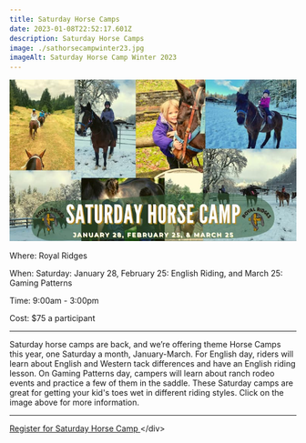 ```yaml
---
title: Saturday Horse Camps
date: 2023-01-08T22:52:17.601Z
description: Saturday Horse Camps
image: ./sathorsecampwinter23.jpg
imageAlt: Saturday Horse Camp Winter 2023
---
```

![sathorsecampwinter23](sathorsecampwinter23.jpg "sathorsecampwinter23")

<div className="text-center">
<p className="my-2"><span className="font-semibold">Where:&nbsp;</span>Royal Ridges</p>
<p className="mb-2"><span className="font-semibold">When:&nbsp;</span>Saturday: January 28, February 25: English Riding, and March 25: Gaming Patterns</p>
<p className="mb-2"><span className="font-semibold">Time:&nbsp;</span>9:00am - 3:00pm</p>
<p className="mb-2"><span className="font-semibold">Cost:&nbsp;</span>$75 a participant</p> 
<hr />
</div>

<p className="my-4">Saturday horse camps are back, and we’re offering theme Horse Camps this year, one Saturday a month, January-March. For English day, riders will learn about English and Western tack differences and have an English riding lesson. On Gaming Patterns day, campers will learn about ranch rodeo events and practice a few of them in the saddle. These Saturday camps are great for getting your kid's toes wet in different riding styles. Click on the image above for more information. </p>
<hr />

<div className='text-center mt-4'>
    <a 
        href='https://www.ultracamp.com/info/upcomingSessions.aspx?idCamp=1145&campCode=151'
        className='text-green-200 hover:text-indigo-400 hover:underline font-cursive text-2xl'
        target='_blank' 
        rel='noopener noreferrer'
    >Register for Saturday Horse Camp </a><﻿/div>